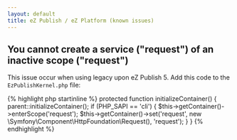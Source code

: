 ```yaml
---
layout: default
title: eZ Publish / eZ Platform (known issues)
---
```


## You cannot create a service ("request") of an inactive scope ("request") ##

This issue occur when using legacy upon eZ Publish 5. Add this code to the `EzPublishKernel.php` file:

{% highlight php startinline %}
protected function initializeContainer() {
    parent::initializeContainer();
    if (PHP_SAPI == 'cli') {
        $this->getContainer()->enterScope('request');
        $this->getContainer()->set('request', new \Symfony\Component\HttpFoundation\Request(), 'request');
     }
}
{% endhighlight %}
